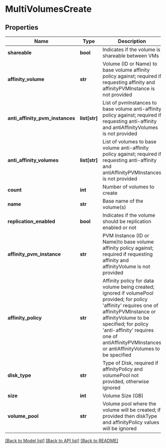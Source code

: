 # MultiVolumesCreate

## Properties
Name | Type | Description | Notes
------------ | ------------- | ------------- | -------------
**shareable** | **bool** | Indicates if the volume is shareable between VMs | [optional] 
**affinity_volume** | **str** | Volume (ID or Name) to base volume affinity policy against; required if requesting affinity and affinityPVMInstance is not provided | [optional] 
**anti_affinity_pvm_instances** | **list[str]** | List of pvmInstances to base volume anti-affinity policy against; required if requesting anti-affinity and antiAffinityVolumes is not provided | [optional] 
**anti_affinity_volumes** | **list[str]** | List of volumes to base volume anti-affinity policy against; required if requesting anti-affinity and antiAffinityPVMInstances is not provided | [optional] 
**count** | **int** | Number of volumes to create | [optional] 
**name** | **str** | Base name of the volume(s) | 
**replication_enabled** | **bool** | Indicates if the volume should be replication enabled or not | [optional] 
**affinity_pvm_instance** | **str** | PVM Instance (ID or Name)to base volume affinity policy against; required if requesting affinity and affinityVolume is not provided | [optional] 
**affinity_policy** | **str** | Affinity policy for data volume being created; ignored if volumePool provided; for policy &#39;affinity&#39; requires one of affinityPVMInstance or affinityVolume to be specified; for policy &#39;anti-affinity&#39; requires one of antiAffinityPVMInstances or antiAffinityVolumes to be specified | [optional] 
**disk_type** | **str** | Type of Disk, required if affinityPolicy and volumePool not provided, otherwise ignored | [optional] 
**size** | **int** | Volume Size (GB) | 
**volume_pool** | **str** | Volume pool where the volume will be created; if provided then diskType and affinityPolicy values will be ignored | [optional] 

[[Back to Model list]](../README.md#documentation-for-models) [[Back to API list]](../README.md#documentation-for-api-endpoints) [[Back to README]](../README.md)


